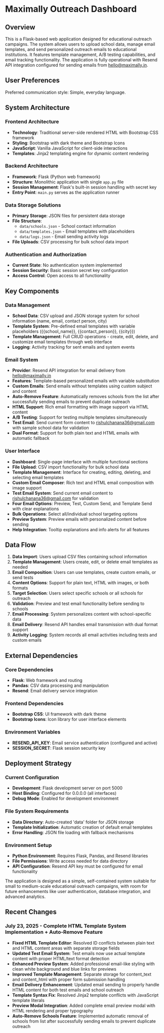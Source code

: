# Maximally Outreach Dashboard

## Overview

This is a Flask-based web application designed for educational outreach campaigns. The system allows users to upload school data, manage email templates, and send personalized outreach emails to educational institutions. It features template management, A/B testing capabilities, and email tracking functionality. The application is fully operational with Resend API integration configured for sending emails from hello@maximally.in.

## User Preferences

Preferred communication style: Simple, everyday language.

## System Architecture

### Frontend Architecture
- **Technology**: Traditional server-side rendered HTML with Bootstrap CSS framework
- **Styling**: Bootstrap with dark theme and Bootstrap Icons
- **JavaScript**: Vanilla JavaScript for client-side interactions
- **Templates**: Jinja2 templating engine for dynamic content rendering

### Backend Architecture
- **Framework**: Flask (Python web framework)
- **Structure**: Monolithic application with single `app.py` file
- **Session Management**: Flask's built-in session handling with secret key
- **Entry Point**: `main.py` serves as the application runner

### Data Storage Solutions
- **Primary Storage**: JSON files for persistent data storage
- **File Structure**:
  - `data/schools.json` - School contact information
  - `data/templates.json` - Email templates with placeholders
  - `data/logs.json` - Email sending activity logs
- **File Uploads**: CSV processing for bulk school data import

### Authentication and Authorization
- **Current State**: No authentication system implemented
- **Session Security**: Basic session secret key configuration
- **Access Control**: Open access to all functionality

## Key Components

### Data Management
- **School Data**: CSV upload and JSON storage system for school information (name, email, contact person, city)
- **Template System**: Pre-defined email templates with variable placeholders ({{school_name}}, {{contact_person}}, {{city}})
- **Template Management**: Full CRUD operations - create, edit, delete, and customize email templates through web interface
- **Logging**: Activity tracking for sent emails and system events

### Email System
- **Provider**: Resend API integration for email delivery from hello@maximally.in
- **Features**: Template-based personalized emails with variable substitution
- **Custom Emails**: Send emails without templates using custom subject and content
- **Auto-Remove Feature**: Automatically removes schools from the list after successfully sending emails to prevent duplicate outreach
- **HTML Support**: Rich email formatting with image support via HTML content
- **A/B Testing**: Support for testing multiple templates simultaneously
- **Test Email**: Send current form content to rishulchanana36@gmail.com with sample school data for validation
- **Dual Format**: Support for both plain text and HTML emails with automatic fallback

### User Interface
- **Dashboard**: Single-page interface with multiple functional sections
- **File Upload**: CSV import functionality for bulk school data  
- **Template Management**: Interface for creating, editing, deleting, and selecting email templates
- **Custom Email Composer**: Rich text and HTML email composition with image support
- **Test Email System**: Send current email content to rishulchanana36@gmail.com for validation
- **Four Email Options**: Preview, Test, Custom Send, and Template Send with clear explanations
- **Bulk Operations**: Select all/individual school targeting options
- **Preview System**: Preview emails with personalized content before sending
- **Help Integration**: Tooltip explanations and info alerts for all features

## Data Flow

1. **Data Import**: Users upload CSV files containing school information
2. **Template Management**: Users create, edit, or delete email templates as needed
3. **Email Composition**: Users can use templates, create custom emails, or send tests
4. **Content Options**: Support for plain text, HTML with images, or both formats
5. **Target Selection**: Users select specific schools or all schools for outreach
6. **Validation**: Preview and test email functionality before sending to schools
7. **Email Processing**: System personalizes content with school-specific data
8. **Email Delivery**: Resend API handles email transmission with dual format support
9. **Activity Logging**: System records all email activities including tests and custom emails

## External Dependencies

### Core Dependencies
- **Flask**: Web framework and routing
- **Pandas**: CSV data processing and manipulation
- **Resend**: Email delivery service integration

### Frontend Dependencies
- **Bootstrap CSS**: UI framework with dark theme
- **Bootstrap Icons**: Icon library for user interface elements

### Environment Variables
- **RESEND_API_KEY**: Email service authentication (configured and active)
- **SESSION_SECRET**: Flask session security key

## Deployment Strategy

### Current Configuration
- **Development**: Flask development server on port 5000
- **Host Binding**: Configured for 0.0.0.0 (all interfaces)
- **Debug Mode**: Enabled for development environment

### File System Requirements
- **Data Directory**: Auto-created 'data' folder for JSON storage
- **Template Initialization**: Automatic creation of default email templates
- **Error Handling**: JSON file loading with fallback mechanisms

### Environment Setup
- **Python Environment**: Requires Flask, Pandas, and Resend libraries
- **File Permissions**: Write access needed for data directory
- **API Configuration**: Resend API key must be configured for email functionality

The application is designed as a simple, self-contained system suitable for small to medium-scale educational outreach campaigns, with room for future enhancements like user authentication, database integration, and advanced analytics.

## Recent Changes

### July 23, 2025 - Complete HTML Template System Implementation + Auto-Remove Feature
- **Fixed HTML Template Editor**: Resolved ID conflicts between plain text and HTML content areas with separate storage fields
- **Updated Test Email System**: Test emails now use actual template content with proper HTML/text format detection
- **Enhanced Preview System**: Added professional email-like styling with clean white background and blue links for previews
- **Improved Template Management**: Separate storage for content_text and content_html with proper form submission handling
- **Email Delivery Enhancement**: Updated email sending to properly handle HTML content for both test emails and school outreach
- **Template Syntax Fix**: Resolved Jinja2 template conflicts with JavaScript template literals
- **Preview Modal Integration**: Added complete email preview modal with HTML rendering and proper typography
- **Auto-Remove Schools Feature**: Implemented automatic removal of schools from list after successfully sending emails to prevent duplicate outreach